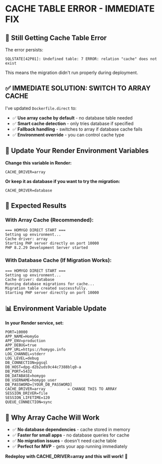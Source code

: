 # CACHE TABLE ERROR - IMMEDIATE FIX

## 🚨 **Still Getting Cache Table Error**

The error persists:
```
SQLSTATE[42P01]: Undefined table: 7 ERROR: relation "cache" does not exist
```

This means the migration didn't run properly during deployment.

## ✅ **IMMEDIATE SOLUTION: SWITCH TO ARRAY CACHE**

I've updated `Dockerfile.direct` to:
- ✅ **Use array cache by default** - no database table needed
- ✅ **Smart cache detection** - only tries database if specified
- ✅ **Fallback handling** - switches to array if database cache fails
- ✅ **Environment override** - you can control cache type

## 🔧 **Update Your Render Environment Variables**

**Change this variable in Render:**
```
CACHE_DRIVER=array
```

**Or keep it as database if you want to try the migration:**
```
CACHE_DRIVER=database
```

## 🚀 **Expected Results**

### **With Array Cache (Recommended):**
```
=== HOMYGO DIRECT START ===
Setting up environment...
Cache driver: array
Starting PHP server directly on port 10000
PHP 8.2.29 Development Server started
```

### **With Database Cache (If Migration Works):**
```
=== HOMYGO DIRECT START ===
Setting up environment...
Cache driver: database
Running database migrations for cache...
Migration table created successfully.
Starting PHP server directly on port 10000
```

## 📊 **Environment Variable Update**

**In your Render service, set:**
```
PORT=10000
APP_NAME=HomyGo
APP_ENV=production
APP_DEBUG=true
APP_URL=https://homygo.info
LOG_CHANNEL=stderr
LOG_LEVEL=debug
DB_CONNECTION=pgsql
DB_HOST=dpg-d2b2uds9c44c7388blq0-a
DB_PORT=5432
DB_DATABASE=homygo
DB_USERNAME=homygo_user
DB_PASSWORD=[YOUR_DB_PASSWORD]
CACHE_DRIVER=array          ← CHANGE THIS TO ARRAY
SESSION_DRIVER=file
SESSION_LIFETIME=120
QUEUE_CONNECTION=sync
```

## 🎯 **Why Array Cache Will Work**

- ✅ **No database dependencies** - cache stored in memory
- ✅ **Faster for small apps** - no database queries for cache
- ✅ **No migration issues** - doesn't need cache table
- ✅ **Perfect for MVP** - gets your app running immediately

**Redeploy with CACHE_DRIVER=array and this will work!** 🚀
